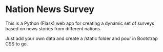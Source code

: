 Nation News Survey
==================

This is a Python (Flask) web app for creating a dynamic set of surveys based on news stories from different nations.

Just add your own data and create a /static folder and pour in Bootstrap CSS to go.